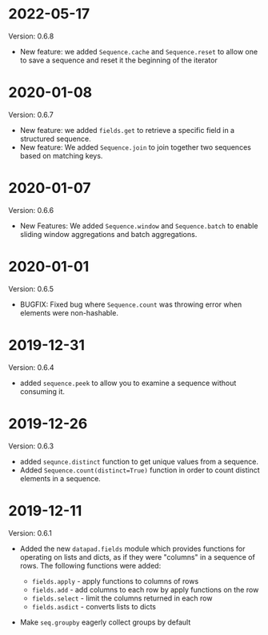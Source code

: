 <!--
Copyright 2019 Huy Nguyen

   Licensed under the Apache License, Version 2.0 (the "License");
   you may not use this file except in compliance with the License.
   You may obtain a copy of the License at

       http://www.apache.org/licenses/LICENSE-2.0

   Software distributed under the License is distributed on an "AS IS" BASIS,
   WITHOUT WARRANTIES OR CONDITIONS OF ANY KIND, either express or implied.
   See the License for the specific language governing permissions and
   limitations under the License.
-->

2022-05-17
==========

Version: 0.6.8
* New feature: we added `Sequence.cache` and `Sequence.reset` to allow one to save a sequence and reset it the beginning of the iterator

2020-01-08
==========

Version: 0.6.7

* New feature: we added `fields.get` to retrieve a specific field in a structured sequence.
* New feature: We added `Sequence.join` to join together two sequences based on matching keys.

2020-01-07
==========

Version: 0.6.6

* New Features: We added `Sequence.window` and `Sequence.batch` to enable sliding window aggregations and batch aggregations.

2020-01-01
==========

Version: 0.6.5

* BUGFIX: Fixed bug where `Sequence.count` was throwing error when elements were non-hashable.


2019-12-31
==========

Version: 0.6.4

* added `sequence.peek` to allow you to examine a sequence without consuming it.

2019-12-26
==========

Version: 0.6.3

* added `sequnce.distinct` function to get unique values from a sequence.
* Added `Sequence.count(distinct=True)` function in order to count distinct elements in a sequence.

2019-12-11
==========

Version: 0.6.1

* Added the new `datapad.fields` module which provides functions for operating on lists and dicts, as if they were "columns" in a sequence of rows. The following functions were added:
    * `fields.apply` - apply functions to columns of rows
    * `fields.add` - add columns to each row by apply functions on the row
    * `fields.select` - limit the columns returned in each row
    * `fields.asdict` - converts lists to dicts

* Make `seq.groupby` eagerly collect groups by default
